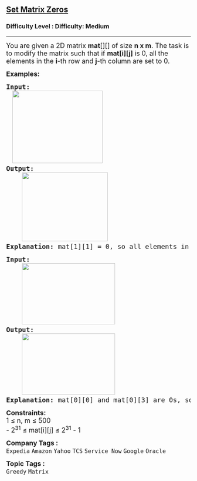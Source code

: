 <h2><a href="https://www.geeksforgeeks.org/problems/set-matrix-zeroes/1?_gl=1*1sc0om*_up*MQ..*_gs*MQ..&gclid=CjwKCAjw--K_BhB5EiwAuwYoylK5XzDwQqyzmbeNyd6lbwEki04LPSPJ3QfSMrU-U2MbFA0DRoegrBoCPiYQAvD_BwE&gbraid=0AAAAAC9yBkDs_DoJKxMS1sI6NNYmbwb_h">Set Matrix Zeros</a></h2><h3>Difficulty Level : Difficulty: Medium</h3><hr><div class="problems_problem_content__Xm_eO"><p><span style="font-size: 18px;">You are given a 2D matrix <strong>mat</strong>[][] of size </span><span style="font-size: 18px;"><strong>n x m</strong>.&nbsp;</span><span style="font-size: 18px;">The task is to modify the matrix such that if <strong>mat[i][j]</strong> is 0, all the elements in the&nbsp;</span><span style="font-size: 18px;"><strong>i</strong>-th row and </span><span style="font-size: 18px;"><strong>j</strong>-th column are set to 0.</span></p>
<p><span style="font-size: 18px;"><strong>Examples:</strong></span></p>
<pre><span style="font-size: 18px;"><strong style="font-size: 18px;">Input: </strong><span style="font-size: 18px;"><br><strong style="font-family: -apple-system, BlinkMacSystemFont, 'Segoe UI', Roboto, Oxygen, Ubuntu, Cantarell, 'Open Sans', 'Helvetica Neue', sans-serif; white-space: normal;">&nbsp; &nbsp; <img src="https://media.geeksforgeeks.org/img-practice/prod/addEditProblem/898467/Web/Other/blobid1_1751352682.jpg" width="246" height="197"></strong>
</span><strong style="font-size: 18px;">Output:</strong><span style="font-size: 18px;"> <br>    <img src="https://media.geeksforgeeks.org/img-practice/prod/addEditProblem/898467/Web/Other/blobid3_1751352733.jpg" width="234" height="187">
</span><strong style="font-size: 18px;">Explanation:</strong><span style="font-size: 18px;"> </span></span><span style="font-size: 18px;">mat[1][1] = 0, so all elements in row 1 and column 1 are updated to zeroes.</span></pre>
<pre><span style="font-size: 18px;"><strong style="font-size: 18px;">Input: <br></strong></span><span style="font-size: 18px;"><span style="font-size: 18px;"> &nbsp; &nbsp;<img src="https://media.geeksforgeeks.org/img-practice/prod/addEditProblem/874880/Web/Other/blobid0_1753182969.jpg" width="254" height="166"><br></span><strong style="font-size: 18px;">Output:</strong><span style="font-size: 18px;"> <br> &nbsp; &nbsp;<img src="https://media.geeksforgeeks.org/img-practice/prod/addEditProblem/874880/Web/Other/blobid1_1753183001.jpg" width="254" height="166"><br></span></span><span style="font-size: 18px;"><strong style="font-size: 18px;">Explanation:</strong><span style="font-size: 18px;"> </span></span><span style="font-size: 18px;">mat[0][0] and mat[0][3] are 0s, so all elements in row 0, column 0 and column 3 are updated to zeroes.</span></pre>
<p><span style="font-size: 18px;"><strong>Constraints:</strong><br>1 ≤ n, </span><span style="font-size: 18px;">m</span><span style="font-size: 18px;"> ≤ 500</span><sup><br></sup><span style="font-size: 18px;">- 2<sup>31</sup> ≤ mat[i][j] ≤ 2<sup>31</sup> - 1</span></p></div><p><span style=font-size:18px><strong>Company Tags : </strong><br><code>Expedia</code>&nbsp;<code>Amazon</code>&nbsp;<code>Yahoo</code>&nbsp;<code>TCS</code>&nbsp;<code>Service Now</code>&nbsp;<code>Google</code>&nbsp;<code>Oracle</code>&nbsp;<br><p><span style=font-size:18px><strong>Topic Tags : </strong><br><code>Greedy</code>&nbsp;<code>Matrix</code>&nbsp;
